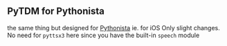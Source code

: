 ## PyTDM for Pythonista
the same thing but designed for [Pythonista](http://omz-software.com/pythonista/) ie. for iOS
Only slight changes. No need for `pyttsx3` here since you have the built-in `speech` module
